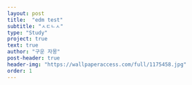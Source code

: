 ```yaml
---
layout: post
title:  "edm test"
subtitle: "ㅅㄷㄴㅅ"
type: "Study"
project: true
text: true
author: "구운 자몽"
post-header: true
header-img: "https://wallpaperaccess.com/full/1175458.jpg"
order: 1
---
```



